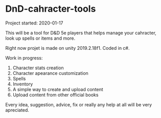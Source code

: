 # DnD-cahracter-tools
Project started: 2020-01-17

This will be a tool for D&D 5e players that helps manage your cahracter, look up spells or items and more.

Right now projet is made on unity 2019.2.18f1. Coded in c#.


Work in progress:

1. Character stats creation
2. Character apearance customization
3. Spells
4. Inventory
5. A simple way to create and upload content
6. Upload content from other official books

Every idea, suggestion, advice, fix or really any help at all will be very apreciated.
